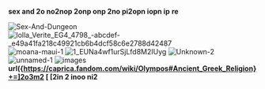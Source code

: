 **sex and  2o no2nop 2onp onp 2no pi2opn iopn ip**
__re__ 

![Sex-And-Dungeon](https://github.com/DarkEvamSar/uf-kuith/assets/160559076/2a3e66e3-28b5-4965-b0e8-ec4dd7a007be)
![lolla_Verite_EG4_4798_-_abcdef_-_e49a41fa218c49921cb6b4dcf58c6e2788d42487](https://github.com/DarkEvamSar/uf-kuith/assets/160559076/d749225d-db69-4546-b110-4f8e8951ce92)
![moana-maui-1](https://github.com/DarkEvamSar/uf-kuith/assets/160559076/24c0e132-05ae-45a1-b420-5a1b470f06cb)
![1_EUNa4wf1urSjLfd8M2IUyg](https://github.com/DarkEvamSar/uf-kuith/assets/160559076/d8bf29fc-b917-4365-8961-f81eabeea774)
![Unknown-2](https://github.com/DarkEvamSar/uf-kuith/assets/160559076/c13e7a80-886c-41fd-8307-14f0e7713bc4)
![unnamed-1](https://github.com/DarkEvamSar/uf-kuith/assets/160559076/4bea23e4-5ecd-4344-946f-381a91c72b7b)
![images](https://github.com/DarkEvamSar/uf-kuith/assets/160559076/b345ace2-c49f-4e32-bd9d-258c96c5ab06)
__url({https://caprica.fandom.com/wiki/Olympos#Ancient_Greek_Religion}+=]2o3m2 [ [2in 2 inoo ni2__

